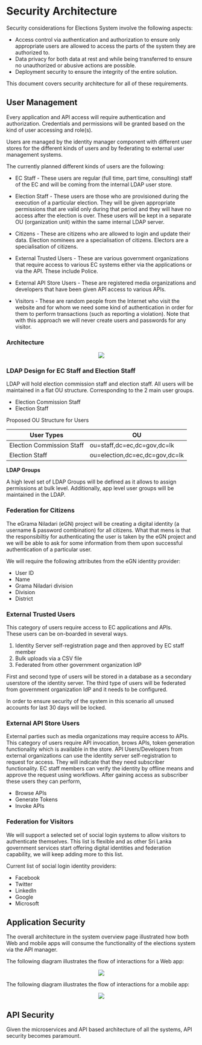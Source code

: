 # Security Architecture

Security considerations for Elections System involve the following aspects:

* Access control via authentication and authorization to ensure only appropriate users are allowed to access the parts of the system they are authorized to.
* Data privacy for both data at rest and while being transferred to ensure no unauthorized or abusive actions are possible.
* Deployment security to ensure the integrity of the entire solution.

This document covers security architecture for all of these requirements.

## User Management

Every application and API access will require authentication and  authorization. Credentials and permissions will be granted based on the kind of user accessing and role(s).

Users are managed by the identity manager component with different user stores for the different kinds of users and by federating to external user management systems. 

The currently planned different kinds of users are the following:

* EC Staff - These users are regular (full time, part time, consulting) staff of the EC and will be coming from the internal LDAP user store.

* Election Staff - These users are those who are provisioned during the execution of a particular election. They will be given appropriate permissions that are valid only during that period and they will have no access after the election is over. These users will be kept in a separate OU (organization unit) within the same internal LDAP server.

* Citizens - These are citizens who are allowed to login and update their data. 
Election nominees are a specialisation of citizens. Electors are a specialisation of citizens. 

* External Trusted Users - These are various government organizations that require access to various EC systems either via the applications or via the API. These include Police.

* External API Store Users - These are registered media organizations and developers that have been given API access to various APIs. 

* Visitors - These are random people from the Internet who visit the website and for whom we need some kind of authentication in order for them to perform transactions (such as reporting a violation). Note that with this approach we will never create users and passwords for any visitor.

### Architecture

<p align="center">
  <img src="umarch.png">
</p>

### LDAP Design for EC Staff and Election Staff

LDAP will hold election commission staff and election staff. 
All users will be maintained in a flat OU structure. Corresponding to the 2 main user groups.
* Election Commission Staff
* Election Staff


Proposed OU Structure for Users

| User Types                    | OU
| ---                           | ---
| Election Commission Staff     | ou=staff,dc=ec,dc=gov,dc=lk
| Election Staff                | ou=election,dc=ec,dc=gov,dc=lk

**LDAP Groups**

A high level set of LDAP Groups will be defined as it allows to assign permissions at bulk level.
Additionally, app level user groups will be maintained in the LDAP.


### Federation for Citizens

The eGrama Niladari (eGN) project will be creating a digital identity (a username & password combination) for all citizens. What that mens is that the responsibiltiy for authenticating the user is taken by the eGN project and we will be able to ask for some information from them upon successful authentication of a particular user.

We will require the following attributes from the eGN identity provider:

* User ID
* Name
* Grama Niladari division
* Division
* District

### External Trusted Users

This category of users require access to EC applications and APIs.   
These users can be on-boarded in several ways.
1. Identity Server self-registration page and then approved by EC staff member
2. Bulk uploads via a CSV file
3. Federated from other government organization IdP
 
First and second type of users will be stored in a database as a secondary userstore of the identity server.
The third type of users will be federated from government organization IdP and it needs to be configured.  

In order to ensure security of the system in this scenario all unused accounts for last 30 days will be locked.
 
### External API Store Users

External parties such as media organizations may require access to APIs. 
This category of users require API invocation, brows APIs, token generation functionality which is available in the store. 
API Users/Developers from external organizations can use the identity server self-registration to request for access. They will indicate that they need subscriber functionality.
EC staff members can verify the identity by offline means and approve the request using workflows.
After gaining access as subscriber these users they can perform,
* Browse APIs
* Generate Tokens
* Invoke APIs

### Federation for Visitors

We will support a selected set of social login systems to allow visitors to authenticate themselves. This list is flexible and as other Sri Lanka government services start offering digital identities and federation capability, we will keep adding more to this list.

Current list of social login identity providers:

* Facebook
* Twitter
* LinkedIn
* Google
* Microsoft

## Application Security

The overall architecture in the system overview page illustrated how both Web and mobile apps will consume the functionality of the elections system via the API manager. 

The following diagram illustrates the flow of interactions for a Web app:

<p align="center">
  <img src="spa-login-flow-web.png"/>
</p>

The following diagram illustrates the flow of interactions for a mobile app:

<p align="center">
  <img src="spa-login-flow-mobile.png"/>
</p>

## API Security

Given the microservices and API based architecture of all the systems, API security becomes paramount. 

